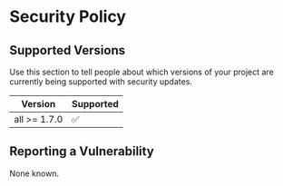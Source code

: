 # Security Policy

## Supported Versions

Use this section to tell people about which versions of your project are
currently being supported with security updates.

| Version | Supported          |
| ------- | ------------------ |
| all >= 1.7.0   | :white_check_mark: |


## Reporting a Vulnerability

None known.